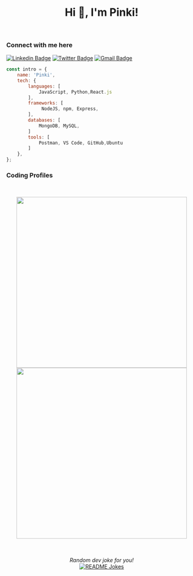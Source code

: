 <div align="center">
<h1 align="center">Hi 👋, I'm Pinki!</h1>
<br>
</div>

### Connect with me here

[![Linkedin Badge](https://img.shields.io/badge/-Pranav-0B65C2?style=flat-square&logo=Linkedin&logoColor=white&link=https://www.linkedin.com/in/pranv-ps/)](https://www.linkedin.com/in/pranv-ps/)
[![Twitter Badge](https://img.shields.io/badge/-pranav__ps-188CD8?style=flat-square&logo=Twitter&logoColor=white&link=https://www.linkedin.com/in/pranav__ps/)](https://twitter.com/pranav__ps/)
[![Gmail Badge](https://img.shields.io/badge/-Pranav-D2042D?style=flat-square&logo=Gmail&logoColor=white&link=mailto:pranav.nit.vns@gmail.com.com)](mailto:pranav.nit.vns@gmail.com.com)

```javascript
const intro = {
    name: 'Pinki',
    tech: {
        languages: [
            JavaScript, Python,React.js
        ],
        frameworks: [
             NodeJS, npm, Express,
        ],
        databases: [
            MongoDB, MySQL,
        ]
        tools: [
            Postman, VS Code, GitHub,Ubuntu
        ]
    },
};

```

### Coding Profiles


<br/>

<p align = "center">
<img src="https://github-readme-stats-sigma-five.vercel.app/api?username=Pranav108&show_icons=true&theme=tokyonight" width = 450 />
<img src = "https://github-readme-streak-stats.herokuapp.com?user=Pranav108&theme=dark&hide_border=true" width = 450/>
</p>

</br>
</br>
<div align="center">
<i>Random dev joke for you!</i><br>
<a href="https://readme-jokes.vercel.app"><img align="center" src="https://readme-jokes.vercel.app/api" alt="README Jokes"></a>
</div>
